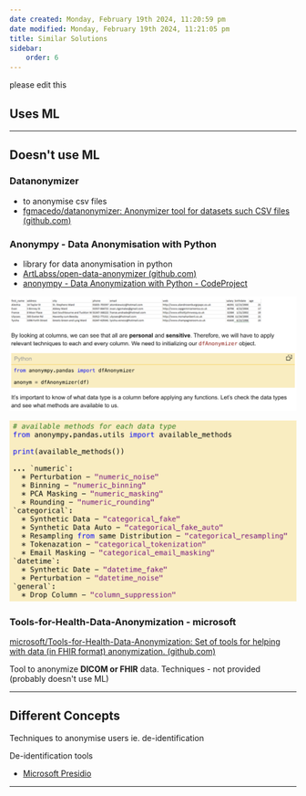 ```yaml
---
date created: Monday, February 19th 2024, 11:20:59 pm
date modified: Monday, February 19th 2024, 11:21:05 pm
title: Similar Solutions
sidebar:
    order: 6
---
```


please edit this

## Uses ML

---

## Doesn't use ML

### Datanonymizer

-   to anonymise csv files
-   [fgmacedo/datanonymizer: Anonymizer tool for datasets such CSV files (github.com)](https://github.com/fgmacedo/datanonymizer)

### Anonympy - Data Anonymisation with Python

-   library for data anonymisation in python
-   [ArtLabss/open-data-anonymizer (github.com)](https://github.com/ArtLabss/open-data-anonymizer)
-   [anonympy - Data Anonymization with Python - CodeProject](https://www.codeproject.com/Articles/5324569/anonympy-Data-Anonymization-with-Python)

![|500](./images/anonympy.png)

![|400](./images/anonympy-methods.png)

### Tools-for-Health-Data-Anonymization - microsoft

[microsoft/Tools-for-Health-Data-Anonymization: Set of tools for helping with data (in FHIR format) anonymization. (github.com)](https://github.com/microsoft/Tools-for-Health-Data-Anonymization)

Tool to anonymize **DICOM or FHIR** data. Techniques - not provided (probably doesn't use ML)

---

## Different Concepts

Techniques to anonymise users ie. de-identification

De-identification tools

-   [Microsoft Presidio](https://microsoft.github.io/presidio/)

---
